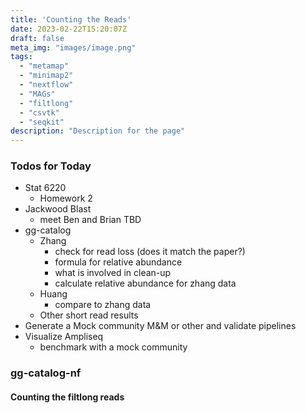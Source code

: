 ```yaml
---
title: 'Counting the Reads'
date: 2023-02-22T15:20:07Z
draft: false
meta_img: "images/image.png"
tags:
  - "metamap"
  - "minimap2"
  - "nextflow"
  - "MAGs"
  - "filtlong"
  - "csvtk"
  - "seqkit"
description: "Description for the page"
---
```


### Todos for Today

- Stat 6220 
  - Homework 2
- Jackwood Blast
  - meet Ben and Brian TBD
- gg-catalog
  - Zhang
    - check for read loss (does it match the paper?)
    - formula for relative abundance
    - what is involved in clean-up
    - calculate relative abundance for zhang data
  - Huang
    - compare to zhang data
  - Other short read results
- Generate a Mock community M&M or other and validate pipelines
- Visualize Ampliseq
  - benchmark with a mock community

### gg-catalog-nf 

#### Counting the filtlong reads 
